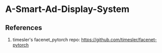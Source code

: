 # A-Smart-Ad-Display-System

## References

1. timesler's facenet_pytorch repo: https://github.com/timesler/facenet-pytorch
